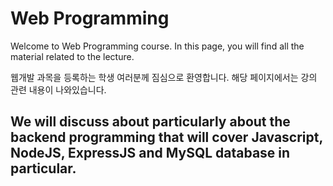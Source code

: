 # Web Programming

Welcome to Web Programming course. In this page, you will find all the material related to the lecture.

웹개발 과목을 등록하는 학생 여러분께 짐심으로 환영합니다. 
해당 페이지에서는 강의 관련 내용이 나와있습니다.

## We will discuss about particularly about the backend programming that will cover Javascript, NodeJS, ExpressJS and MySQL database in particular. 